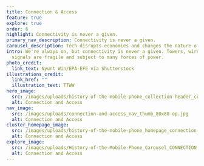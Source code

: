 ```yaml
---
title: Connection & Access
feature: true
explore: true
order: 6
highlight: Connectivity is never a given.
primary_nav_description: Connectivity is never a given.
carousel_description: Tech disrupts economies and changes the nature of work.
intro: We're always on, but connectivity is never a given. Towers, wires, and
  signals are fragile and subject to many forces of power.
photo_credit:
  link_text: Nyunt Win/EPA-EFE via Shutterstock
illustrations_credit:
  link_href: ""
  illustration_text: TTWW
hero_image:
  src: /images/uploads/history-of-the-mobile-phone_collection-header_connection-access-600.png
  alt: Connection and Access
nav_image:
  src: /images/uploads/connection-and-access_nav_thumb_80x80-op.jpg
  alt: Connection and Access
cluster_homepage_image:
  src: /images/uploads/history-of-the-mobile-phone_homepage_connection-access-750.jpg
  alt: Connection and Access
explore_image:
  src: /images/uploads/History-of-the-Mobile-Phone_Carousel_CONNECTION & ACCESS.jpg
  alt: Connection and Access
---
```

